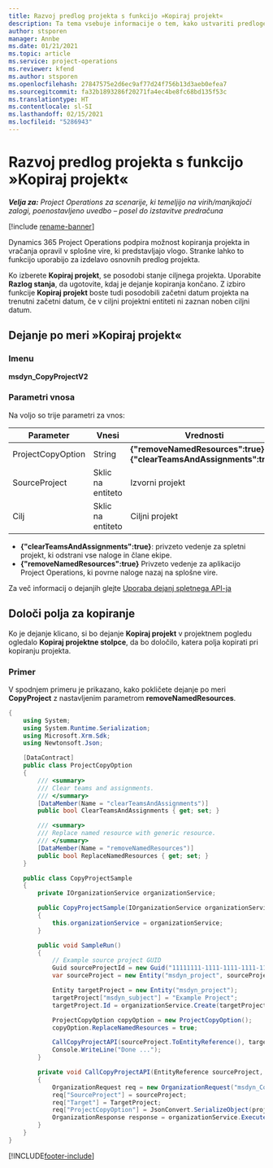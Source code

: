 ```yaml
---
title: Razvoj predlog projekta s funkcijo »Kopiraj projekt«
description: Ta tema vsebuje informacije o tem, kako ustvariti predloge projektov z uporabo dejanja po meri »Kopiraj projekt«.
author: stsporen
manager: Annbe
ms.date: 01/21/2021
ms.topic: article
ms.service: project-operations
ms.reviewer: kfend
ms.author: stsporen
ms.openlocfilehash: 27847575e2d6ec9af77d24f756b13d3aeb0efea7
ms.sourcegitcommit: fa32b1893286f20271fa4ec4be8fc68bd135f53c
ms.translationtype: HT
ms.contentlocale: sl-SI
ms.lasthandoff: 02/15/2021
ms.locfileid: "5286943"
---
```

# <a name="develop-project-templates-with-copy-project"></a>Razvoj predlog projekta s funkcijo »Kopiraj projekt«

_**Velja za:** Project Operations za scenarije, ki temeljijo na virih/manjkajoči zalogi, poenostavljeno uvedbo – posel do izstavitve predračuna_

[!include [rename-banner](~/includes/cc-data-platform-banner.md)]

Dynamics 365 Project Operations podpira možnost kopiranja projekta in vračanja opravil v splošne vire, ki predstavljajo vlogo. Stranke lahko to funkcijo uporabijo za izdelavo osnovnih predlog projekta.

Ko izberete **Kopiraj projekt**, se posodobi stanje ciljnega projekta. Uporabite **Razlog stanja**, da ugotovite, kdaj je dejanje kopiranja končano. Z izbiro funkcije **Kopiraj projekt** boste tudi posodobili začetni datum projekta na trenutni začetni datum, če v ciljni projektni entiteti ni zaznan noben ciljni datum.

## <a name="copy-project-custom-action"></a>Dejanje po meri »Kopiraj projekt« 

### <a name="name"></a>Imenu 

**msdyn_CopyProjectV2**

### <a name="input-parameters"></a>Parametri vnosa
Na voljo so trije parametri za vnos:

| Parameter          | Vnesi   | Vrednosti                                                   | 
|--------------------|--------|----------------------------------------------------------|
| ProjectCopyOption  | String | **{"removeNamedResources":true}** ali **{"clearTeamsAndAssignments":true}** |
| SourceProject      | Sklic na entiteto | Izvorni projekt |
| Cilj             | Sklic na entiteto | Ciljni projekt |


- **{"clearTeamsAndAssignments":true}**: privzeto vedenje za spletni projekt, ki odstrani vse naloge in člane ekipe.
- **{"removeNamedResources":true}** Privzeto vedenje za aplikacijo Project Operations, ki povrne naloge nazaj na splošne vire.

Za več informacij o dejanjih glejte [Uporaba dejanj spletnega API-ja](https://docs.microsoft.com/powerapps/developer/common-data-service/webapi/use-web-api-actions)

## <a name="specify-fields-to-copy"></a>Določi polja za kopiranje 
Ko je dejanje klicano, si bo dejanje **Kopiraj projekt** v projektnem pogledu ogledalo **Kopiraj projektne stolpce**, da bo določilo, katera polja kopirati pri kopiranju projekta.


### <a name="example"></a>Primer
V spodnjem primeru je prikazano, kako pokličete dejanje po meri **CopyProject** z nastavljenim parametrom **removeNamedResources**.
```C#
{
    using System;
    using System.Runtime.Serialization;
    using Microsoft.Xrm.Sdk;
    using Newtonsoft.Json;

    [DataContract]
    public class ProjectCopyOption
    {
        /// <summary>
        /// Clear teams and assignments.
        /// </summary>
        [DataMember(Name = "clearTeamsAndAssignments")]
        public bool ClearTeamsAndAssignments { get; set; }

        /// <summary>
        /// Replace named resource with generic resource.
        /// </summary>
        [DataMember(Name = "removeNamedResources")]
        public bool ReplaceNamedResources { get; set; }
    }

    public class CopyProjectSample
    {
        private IOrganizationService organizationService;

        public CopyProjectSample(IOrganizationService organizationService)
        {
            this.organizationService = organizationService;
        }

        public void SampleRun()
        {
            // Example source project GUID
            Guid sourceProjectId = new Guid("11111111-1111-1111-1111-111111111111");
            var sourceProject = new Entity("msdyn_project", sourceProjectId);

            Entity targetProject = new Entity("msdyn_project");
            targetProject["msdyn_subject"] = "Example Project";
            targetProject.Id = organizationService.Create(targetProject);

            ProjectCopyOption copyOption = new ProjectCopyOption();
            copyOption.ReplaceNamedResources = true;

            CallCopyProjectAPI(sourceProject.ToEntityReference(), targetProject.ToEntityReference(), copyOption);
            Console.WriteLine("Done ...");
        }

        private void CallCopyProjectAPI(EntityReference sourceProject, EntityReference TargetProject, ProjectCopyOption projectCopyOption)
        {
            OrganizationRequest req = new OrganizationRequest("msdyn_CopyProjectV2");
            req["SourceProject"] = sourceProject;
            req["Target"] = TargetProject;
            req["ProjectCopyOption"] = JsonConvert.SerializeObject(projectCopyOption);
            OrganizationResponse response = organizationService.Execute(req);
        }
    }
}
```


[!INCLUDE[footer-include](../includes/footer-banner.md)]